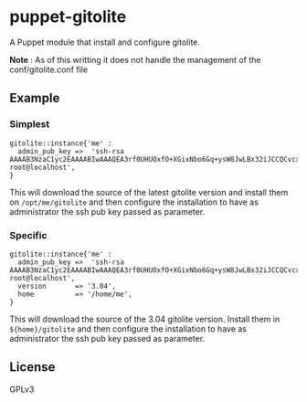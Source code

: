 puppet-gitolite
===============

A Puppet module that install and configure gitolite.

**Note** : As of this writting it does not handle the management of the conf/gitolite.conf file

## Example

### Simplest

```
gitolite::instance{'me' :
  admin_pub_key =>  'ssh-rsa AAAAB3NzaC1yc2EAAAABIwAAAQEA3rf0UHUOxfO+XGixNbo6Gq+ysW8JwLBx32iJCCQCvcxJJ1xe+F4LqaRce+o7ikHwuMxevZwJOjBhRBY1xiRIwxt0M/EpHIyDtmwb4MH4meDUId2phyE58othZXyEWnpD59ulcf/xUXAsS9Nsa3ec5UgcMoY9gddz0PqcEfpQV22czD4dNt0zj4xajSu59azwkxQqoy2mFlX0+inWosxDg+OKdjdv1afvzL8UW85KgrjKuZmf8Y2Vgst08odOv/Iqzrg44dmdhEx00VZs8Wnd57vwaKwzV/3dmxjHzuo0Hidt5CzbDQ+oRYcFYv126zubVnwLyQpujNGsE55vhA1i2Q== root@localhost',
}
```

This will download the source of the latest gitolite version and install them on `/opt/me/gitolite` and then configure the installation to have as administrator the ssh pub key passed as parameter.

### Specific

```
gitolite::instance{'me' :
  admin_pub_key =>  'ssh-rsa AAAAB3NzaC1yc2EAAAABIwAAAQEA3rf0UHUOxfO+XGixNbo6Gq+ysW8JwLBx32iJCCQCvcxJJ1xe+F4LqaRce+o7ikHwuMxevZwJOjBhRBY1xiRIwxt0M/EpHIyDtmwb4MH4meDUId2phyE58othZXyEWnpD59ulcf/xUXAsS9Nsa3ec5UgcMoY9gddz0PqcEfpQV22czD4dNt0zj4xajSu59azwkxQqoy2mFlX0+inWosxDg+OKdjdv1afvzL8UW85KgrjKuZmf8Y2Vgst08odOv/Iqzrg44dmdhEx00VZs8Wnd57vwaKwzV/3dmxjHzuo0Hidt5CzbDQ+oRYcFYv126zubVnwLyQpujNGsE55vhA1i2Q== root@localhost',
  version       => '3.04',
  home          => '/home/me',
}
```

This will download the source of the 3.04 gitolite version. Install them in `${home}/gitolite` and then configure the installation to have as administrator the ssh pub key passed as parameter.


## License

GPLv3
